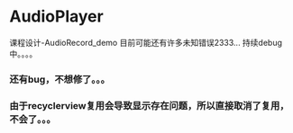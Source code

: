 # AudioPlayer
课程设计-AudioRecord_demo
目前可能还有许多未知错误2333...
持续debug中。。。。
### 还有bug，不想修了。。。
### 由于recyclerview复用会导致显示存在问题，所以直接取消了复用，不会了。。。